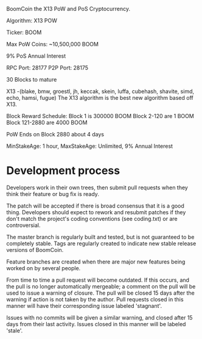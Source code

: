 BoomCoin the X13 PoW and PoS Cryptocurrency.

Algorithm: X13 POW

Ticker: BOOM

Max PoW Coins: ~10,500,000 BOOM

9% PoS Annual Interest

RPC Port: 28177
P2P Port: 28175

30 Blocks to mature

X13 -(blake, bmw, groestl, jh, keccak, skein, luffa, cubehash, shavite, simd, echo, hamsi, fugue)
The X13 algorithm is the best new algorithm based off X13.

Block Reward Schedule:
Block 1 is 300000  BOOM
Block 2-120 are 1 BOOM
Block 121-2880 are 4000 BOOM

PoW Ends on Block 2880 about 4 days

MinStakeAge: 1 hour, MaxStakeAge: Unlimited, 9% Annual Interest

Development process
===========================

Developers work in their own trees, then submit pull requests when
they think their feature or bug fix is ready.

The patch will be accepted if there is broad consensus that it is a
good thing.  Developers should expect to rework and resubmit patches
if they don't match the project's coding conventions (see coding.txt)
or are controversial.

The master branch is regularly built and tested, but is not guaranteed
to be completely stable. Tags are regularly created to indicate new
stable release versions of BoomCoin.

Feature branches are created when there are major new features being
worked on by several people.

From time to time a pull request will become outdated. If this occurs, and
the pull is no longer automatically mergeable; a comment on the pull will
be used to issue a warning of closure. The pull will be closed 15 days
after the warning if action is not taken by the author. Pull requests closed
in this manner will have their corresponding issue labeled 'stagnant'.

Issues with no commits will be given a similar warning, and closed after
15 days from their last activity. Issues closed in this manner will be 
labeled 'stale'.
